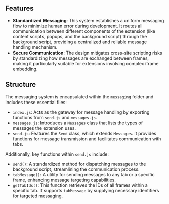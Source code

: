 ## Features

- **Standardized Messaging**: This system establishes a uniform messaging flow to minimize human error during development. It routes all communication between different components of the extension (like content scripts, popups, and the background script) through the background script, providing a centralized and reliable message handling mechanism.
- **Secure Communication**: The design mitigates cross-site scripting risks by standardizing how messages are exchanged between frames, making it particularly suitable for extensions involving complex iframe embedding.

## Structure

The messaging system is encapsulated within the `messaging` folder and includes these essential files:

- `index.js`: Acts as the gateway for message handling by exporting functions from `send.js` and `messages.js`.
- `messages.js`: Introduces a `Messages` class that lists the types of messages the extension uses.
- `send.js`: Features the `Send` class, which extends `Messages`. It provides functions for message transmission and facilitates communication with tabs.

Additionally, key functions within `send.js` include:

- `send()`: A standardized method for dispatching messages to the background script, streamlining the communication process.
- `tabMessage()`: A utility for sending messages to any tab or a specific frame, enhancing message targeting capabilities.
- `getTabIds()`: This function retrieves the IDs of all frames within a specific tab. It supports `tabMessage` by supplying necessary identifiers for targeted messaging.

